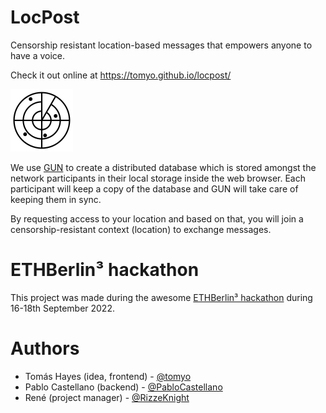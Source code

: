 # LocPost

Censorship resistant location-based messages that empowers anyone to have a voice.

Check it out online at https://tomyo.github.io/locpost/

![logo](images/radar_100x100.png)

We use [GUN](https://gun.eco/) to create a distributed database which is stored amongst the network participants in their local storage inside the web browser.
Each participant will keep a copy of the database and GUN will take care of keeping them in sync.

By requesting access to your location and based on that, you will join a censorship-resistant context (location) to exchange messages.

# ETHBerlin³ hackathon

This project was made during the awesome [ETHBerlin³ hackathon](https://ethberlin.ooo/) during 16-18th September 2022.

# Authors

* Tomás Hayes (idea, frontend) - [@tomyo](https://github.com/tomyo)
* Pablo Castellano (backend) - [@PabloCastellano](https://github.com/PabloCastellano)
* René (project manager) - [@RizzeKnight](https://github.com/RizzeKnight)
